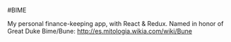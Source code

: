 #BIME

My personal finance-keeping app, with React & Redux.
Named in honor of Great Duke Bime/Bune: http://es.mitologia.wikia.com/wiki/Bune